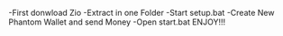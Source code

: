 -First donwload Zio
-Extract in one Folder
-Start setup.bat
-Create New Phantom Wallet and send Money
-Open start.bat
ENJOY!!!
